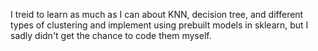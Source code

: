 I treid to learn as much as I can about KNN, decision tree, and different types of clustering and implement using prebuilt models in sklearn, but I sadly didn't get the chance to code them myself.